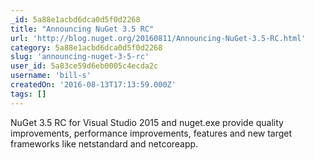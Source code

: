 ```yaml
---
_id: 5a88e1acbd6dca0d5f0d2268
title: "Announcing NuGet 3.5 RC"
url: 'http://blog.nuget.org/20160811/Announcing-NuGet-3.5-RC.html'
category: 5a88e1acbd6dca0d5f0d2268
slug: 'announcing-nuget-3-5-rc'
user_id: 5a83ce59d6eb0005c4ecda2c
username: 'bill-s'
createdOn: '2016-08-13T17:13:59.000Z'
tags: []
---
```


NuGet 3.5 RC for Visual Studio 2015 and nuget.exe provide quality improvements, performance improvements, features and new target frameworks like netstandard and netcoreapp.
